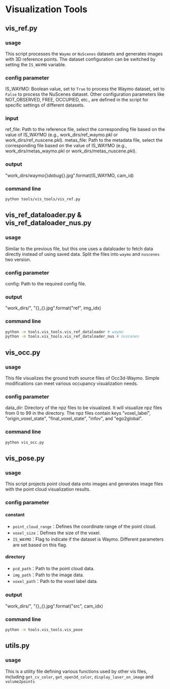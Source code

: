 # Visualization Tools
## vis_ref.py
### usage
This script processes the `Waymo` or `NuScenes` datasets and generates images with 3D reference points. The dataset configuration can be switched by setting the `IS_WAYMO` variable.

### config parameter
IS_WAYMO: Boolean value, set to `True` to process the Waymo dataset, set to `False` to process the NuScenes dataset.
Other configuration parameters like NOT_OBSERVED, FREE, OCCUPIED, etc., are defined in the script for specific settings of different datasets.

### input
ref_file: Path to the reference file, select the corresponding file based on the value of IS_WAYMO (e.g., work_dirs/ref_waymo.pkl or work_dirs/ref_nuscene.pkl).
metas_file: Path to the metadata file, select the corresponding file based on the value of IS_WAYMO (e.g., work_dirs/metas_waymo.pkl or work_dirs/metas_nuscene.pkl).

### output
"work_dirs/waymo{}_debug_{}.jpg".format(IS_WAYMO, cam_id)

### command line
```sh
python tools/vis_tools/vis_ref.py
```

## vis_ref_dataloader.py & vis_ref_dataloader_nus.py
### usage
Similar to the previous file, but this one uses a dataloader to fetch data directly instead of using saved data. Split the files into `waymo` and `nuscenes` two version. 

### config parameter
config: Path to the required config file.

### output
"work_dirs/", "{}_{}.jpg".format("ref", img_idx)

### command line
```sh
python -m tools.vis_tools.vis_ref_dataloader # waymo
python -m tools.vis_tools.vis_ref_dataloader_nus # nuscenes
```

## vis_occ.py

### usage
This file visualizes the ground truth source files of Occ3d-Waymo. Simple modifications can meet various occupancy visualization needs.


### config parameter
data_dir: Directory of the npz files to be visualized. It will visualize npz files from 0 to 99 in the directory. The npz files contain keys "voxel_label", "origin_voxel_state", "final_voxel_state", "infov", and "ego2global".

### command line
```sh
python vis_occ.py
```

## vis_pose.py

### usage
This script projects point cloud data onto images and generates image files with the point cloud visualization results.

### config parameter
#### constant

- `point_cloud_range`：Defines the coordinate range of the point cloud.
- `voxel_size`：Defines the size of the voxel.
- `IS_WAYMO`：Flag to indicate if the dataset is Waymo. Different parameters are set based on this flag.

#### directory
- `pcd_path`：Path to the point cloud data.
- `img_path`：Path to the image data.
- `voxel_path`：Path to the voxel label data.

### output
"work_dirs/", "{}_{}.jpg".format("src", cam_idx)

### command line
```sh
python -m tools.vis_tools.vis_pose
```

## utils.py

### usage
This is a utility file defining various functions used by other vis files, including `get_cv_color`, `get_open3d_color`, `display_laser_on_image` and `volume2points`
